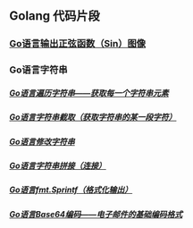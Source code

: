 ## Golang 代码片段

### [Go语言输出正弦函数（Sin）图像](./markdown/out-sin-func-picture.md)

### Go语言字符串

##### [Go语言遍历字符串——获取每一个字符串元素](./markdown/traversing-string.md)
##### [Go语言字符串截取（获取字符串的某一段字符）](./markdown/string-interception.md)
##### [Go语言修改字符串](./markdown/change-string.md)
##### [Go语言字符串拼接（连接）](./markdown/join-string.md)
##### [Go语言fmt.Sprintf（格式化输出）](./markdown/format-out-string.md)
##### [Go语言Base64编码——电子邮件的基础编码格式](./markdown/base64-string.md)
